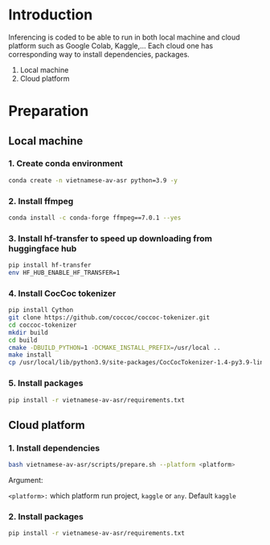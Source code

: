 # Introduction
Inferencing is coded to be able to run in both local machine and cloud platform such as Google Colab, Kaggle,...
Each cloud one has corresponding way to install dependencies, packages.
1. Local machine
2. Cloud platform

# Preparation

## Local machine
### 1. Create conda environment
```bash
conda create -n vietnamese-av-asr python=3.9 -y
```

### 2. Install ffmpeg
```bash
conda install -c conda-forge ffmpeg==7.0.1 --yes
```

### 3. Install hf-transfer to speed up downloading from huggingface hub
```bash
pip install hf-transfer
env HF_HUB_ENABLE_HF_TRANSFER=1
```


### 4. Install CocCoc tokenizer
```bash
pip install Cython
git clone https://github.com/coccoc/coccoc-tokenizer.git
cd coccoc-tokenizer
mkdir build
cd build
cmake -DBUILD_PYTHON=1 -DCMAKE_INSTALL_PREFIX=/usr/local ..
make install
cp /usr/local/lib/python3.9/site-packages/CocCocTokenizer-1.4-py3.9-linux-x86_64.egg/CocCocTokenizer.* /path/to/env/site-packages
```
### 5. Install packages
```bash
pip install -r vietnamese-av-asr/requirements.txt
```
## Cloud platform
### 1. Install dependencies 
```bash
bash vietnamese-av-asr/scripts/prepare.sh --platform <platform>
```
Argument:

`<platform>:` which platform run project, `kaggle` or `any`. Default `kaggle`
### 2. Install packages
```bash
pip install -r vietnamese-av-asr/requirements.txt
```
